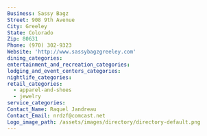 ```yaml
---
Business: Sassy Bagz
Street: 908 9th Avenue
City: Greeley
State: Colorado
Zip: 80631
Phone: (970) 302-9323
Website: 'http://www.sassybagzgreeley.com'
dining_categories:
entertainment_and_recreation_categories:
lodging_and_event_centers_categories:
nightlife_categories:
retail_categories:
  - apparel-and-shoes
  - jewelry
service_categories:
Contact_Name: Raquel Jandreau
Contact_Email: nrdzf@comcast.net
Logo_image_path: /assets/images/directory/directory-default.png
---
```



